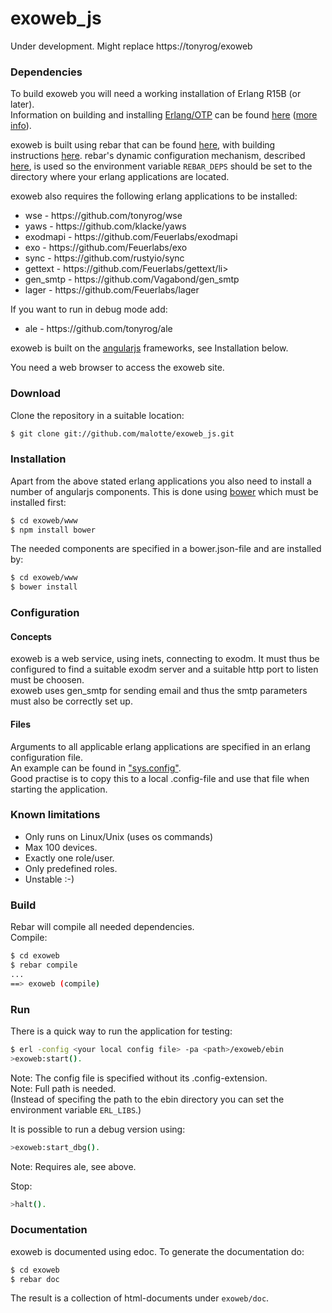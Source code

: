 exoweb_js
=========

Under development.
Might replace https://tonyrog/exoweb

### Dependencies

To build exoweb you will need a working installation of Erlang R15B (or
later).<br/>
Information on building and installing [Erlang/OTP](http://www.erlang.org)
can be found [here](https://github.com/erlang/otp/wiki/Installation)
([more info](https://github.com/erlang/otp/blob/master/INSTALL.md)).

exoweb is built using rebar that can be found [here](https://github.com/rebar/rebar), with building instructions [here](https://github.com/rebar/rebar/wiki/Building-rebar). rebar's dynamic configuration mechanism, described [here](https://github.com/rebar/rebar/wiki/Dynamic-configuration), is used so the environment variable `REBAR_DEPS` should be set to the directory where your erlang applications are located.

exoweb also requires the following erlang applications to be installed:
<ul>
<li>wse - https://github.com/tonyrog/wse</li>
<li>yaws - https://github.com/klacke/yaws</li>
<li>exodmapi - https://github.com/Feuerlabs/exodmapi</li>
<li>exo - https://github.com/Feuerlabs/exo</li>
<li>sync - https://github.com/rustyio/sync</li>
<li>gettext - https://github.com/Feuerlabs/gettext/li>
<li>gen_smtp - https://github.com/Vagabond/gen_smtp</li>
<li>lager - https://github.com/Feuerlabs/lager</li>
</ul>

If you want to run in debug mode add:
<ul>
<li>ale - https://github.com/tonyrog/ale</li>
</ul>

exoweb is built on the [angularjs](https://angularjs.org/) frameworks, see Installation below.

You need a web browser to access the exoweb site.

### Download

Clone the repository in a suitable location:

```sh
$ git clone git://github.com/malotte/exoweb_js.git
```

### Installation
Apart from the above stated erlang applications you also need to install a number of angularjs components. This is done using [bower](http://bower.io/) which must be installed first:

```sh
$ cd exoweb/www
$ npm install bower
```

The needed components are specified in a bower.json-file and are installed by:

```sh
$ cd exoweb/www
$ bower install
```


### Configuration
#### Concepts

exoweb is a web service, using inets, connecting to exodm. It must thus be configured to find a suitable exodm server and a suitable http port to listen must be choosen.<br/>
exoweb uses gen_smtp for sending email and thus the smtp parameters must also be correctly set up.<br/>

#### Files

Arguments to all applicable erlang applications are specified in an erlang configuration file.<br/>
An example can be found in ["sys.config"](https://github.com/malotte/exoweb_js/raw/master/sys.config).<br/>
Good practise is to copy this to a local .config-file and use that file when starting the application.

### Known limitations

<ul>
<li>Only runs on Linux/Unix (uses os commands)</li>
<li>Max 100 devices.</li>
<li>Exactly one role/user.</li>
<li>Only predefined roles.</li>
<li>Unstable :-)</li>
</ul>

### Build

Rebar will compile all needed dependencies.<br/>
Compile:

```sh
$ cd exoweb
$ rebar compile
...
==> exoweb (compile)
```

### Run

There is a quick way to run the application for testing:

```sh
$ erl -config <your local config file> -pa <path>/exoweb/ebin
>exoweb:start().
```
Note: The config file is specified without its .config-extension.<br/>
Note: Full path is needed.<br/>
(Instead of specifing the path to the ebin directory you can set the environment variable `ERL_LIBS`.)

It is possible to run a debug version using:

```sh
>exoweb:start_dbg().
```
Note: Requires ale, see above.<br/>


Stop:

```sh
>halt().
```


### Documentation

exoweb is documented using edoc. To generate the documentation do:

```sh
$ cd exoweb
$ rebar doc
```
The result is a collection of html-documents under ```exoweb/doc```.


